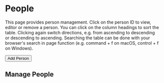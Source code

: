 
People
=======

This page provides person management. Click on the person ID to view, editor or remove a person. You can click on the column headings to sort the table. Clicking again switch directions, e.g. from ascending to descending or descending to ascending. Searching the table can be done with your browser's search in page function (e.g. command + f on macOS, control + f on Windows).


<div><button id="add-person">Add Person</button></div><p>

Manage People
-------------

<div><people-table id="people-table"></people-table></div>

<script type="module" src="/widgets/people.js"></script>

<script type="module">
"use strict";

let people_table = document.getElementById('people-table'),
    add_person = document.getElementById('add-person');

add_person.addEventListener('click', function () {
    window.location.href = 'person.html';
})

function updateRow(key) {
    let oReq = new XMLHttpRequest(),
        api_path = `/api/people/${key}`;
    oReq.addEventListener('load', function () {
        let src = this.responseText,
            obj = JSON.parse(src),
            cl_person_id = obj.cl_person_id;
        people_table.set_person(cl_person_id, obj);
    });
    oReq.open('GET', api_path);
    oReq.send();
}

function updatePeopleTable() {
    /* Iterate through the fetched data, generate a person-display element
       and link to form for editing person data */
    let src = this.responseText,
            keys = JSON.parse(src);
    keys.sort();
    let i = 0;
    for (const key of keys) {
        updateRow(key);
    }
}

function refreshPeople() {
    let oReq = new XMLHttpRequest();
    oReq.addEventListener('load', updatePeopleTable);
    oReq.open('GET', '/api/people');
    oReq.send();
}

refreshPeople();
</script>
